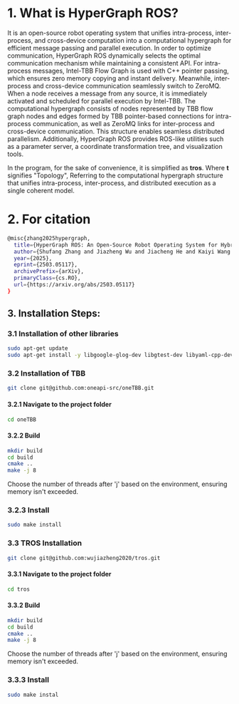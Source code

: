 # 1. What is HyperGraph ROS?
It is an open-source robot operating system that unifies intra-process, inter-process, and cross-device computation into a computational hypergraph for efficient message passing and parallel execution. In order to optimize communication, HyperGraph ROS dynamically selects the optimal communication mechanism while maintaining a consistent API. For intra-process messages, Intel-TBB Flow Graph is used with C++ pointer passing, which ensures zero memory copying and instant delivery. Meanwhile, inter-process and cross-device communication seamlessly switch to ZeroMQ. When a node receives a message from any source, it is immediately activated and scheduled for parallel execution by Intel-TBB. The computational hypergraph consists of nodes represented by TBB flow graph nodes and edges formed by TBB pointer-based connections for intra-process communication, as well as ZeroMQ links for inter-process and cross-device communication. This structure enables seamless distributed parallelism. Additionally, HyperGraph ROS provides ROS-like utilities such as a parameter server, a coordinate transformation tree, and visualization tools.

In the program, for the sake of convenience, it is simplified as **tros**. Where **t** signifies "Topology", Referring to the computational hypergraph structure that unifies intra-process, inter-process, and distributed execution as a single coherent model.

# 2. For citation
```bash
@misc{zhang2025hypergraph,
  title={HyperGraph ROS: An Open-Source Robot Operating System for Hybrid Parallel Computing based on Computational HyperGraph},
  author={Shufang Zhang and Jiazheng Wu and Jiacheng He and Kaiyi Wang and Shan An},
  year={2025},
  eprint={2503.05117},
  archivePrefix={arXiv},
  primaryClass={cs.RO},
  url={https://arxiv.org/abs/2503.05117}
}
```

## 3. Installation Steps:

### 3.1 Installation of other libraries
```bash
sudo apt-get update
sudo apt-get install -y libgoogle-glog-dev libgtest-dev libyaml-cpp-dev libeigen3-dev doxygen protobuf-compiler libprotobuf-dev libzmq3-dev
```

### 3.2 Installation of TBB
```bash
git clone git@github.com:oneapi-src/oneTBB.git
```
#### 3.2.1 Navigate to the project folder
```bash
cd oneTBB
```
#### 3.2.2 Build
```bash
mkdir build
cd build
cmake ..
make -j 8
```
Choose the number of threads after 'j' based on the environment, ensuring memory isn't exceeded.
### 3.2.3 Install
```bash
sudo make install
```

### 3.3 TROS Installation
```bash
git clone git@github.com:wujiazheng2020/tros.git
```
#### 3.3.1 Navigate to the project folder
```bash
cd tros
```
#### 3.3.2 Build
```bash
mkdir build
cd build
cmake ..
make -j 8
```
Choose the number of threads after 'j' based on the environment, ensuring memory isn't exceeded.
### 3.3.3 Install
```bash
sudo make instal
```
